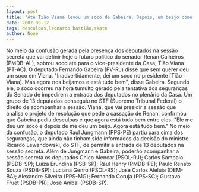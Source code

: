 ```yaml
---
layout: post
title: "Até Tião Viana levou um soco de Gabeira. Depois, um beijo como desculpas"
date: 2007-09-12
tags: desculpas,leonardo bastião,skate
author: None
---
```

No meio da confus&atilde;o gerada pela presen&ccedil;a dos deputados na sess&atilde;o secreta que vai definir hoje o futuro pol&iacute;tico do senador Renan Calheiros (PMDB-AL), sobrou soco at&eacute; para o vice-presidente da Casa, Ti&atilde;o Viana (PT-AC). O deputado Fernando Gabeira (PV-RJ) disse que sem querer deu um soco em Viana. 
&quot;Inadvertidamente, dei um soco no presidente [Ti&atilde;o Viana]. Mas agora nos beijamos e est&aacute; tudo bem&quot;, disse Gabeira. 
Segundo ele, o soco ocorreu na hora tumulto gerado pela tentativa dos seguran&ccedil;as do Senado de impedirem a entrada dos deputados no plen&aacute;rio da Casa. Um grupo de 13 deputados conseguiu no STF (Supremo Tribunal Federal) o direito de acompanhar a sess&atilde;o. 
Viana, que vai presidir a sess&atilde;o que analisa o projeto de resolu&ccedil;&atilde;o que pede a cassa&ccedil;&atilde;o de Renan, confirmou que Gabeira pediu desculpas e que agora est&aacute; tudo bem entre eles. &quot;Ele me deu um soco e depois de me deu um beijo. Agora est&aacute; tudo bem.&quot; 
No meio da confus&atilde;o, o deputado Raul Jungmann (PPS-PE) partiu para cima dos seguran&ccedil;as, que ainda n&atilde;o tinham sido informados da decis&atilde;o do ministro Ricardo Lewandowski, do STF, de permitir a entrada de 13 deputados na sess&atilde;o secreta. 
Al&eacute;m de Jungmann e Gabeira, poder&atilde;o acompanhar a sess&atilde;o secreta os deputados Chico Alencar (PSOL-RJ); Carlos Sampaio (PSDB-SP); Luiza Erundina (PSB-SP); Raul Henry (PMDB-PE); Paulo Renato Souza (PSDB-SP); Luciana Genro (PSOL-RS); Jos&eacute; Carlos Aleluia (DEM-BA); Alexandre Silveira (PPS-MG); Fernando Coruja (PPS-SC); Gustavo Fruet (PSDB-PR); Jos&eacute; An&iacute;bal (PSDB-SP). 
&nbsp; 